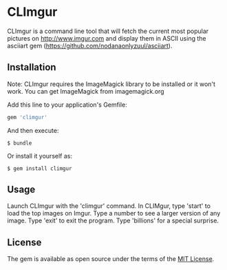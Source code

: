 # CLImgur

CLImgur is a command line tool that will fetch the current most popular pictures on http://www.imgur.com and display them in ASCII using the asciiart gem (https://github.com/nodanaonlyzuul/asciiart).

## Installation

Note: CLImgur requires the ImageMagick library to be installed or it won't work.  You can get ImageMagick from imagemagick.org

Add this line to your application's Gemfile:

```ruby
gem 'climgur'
```

And then execute:

    $ bundle

Or install it yourself as:

    $ gem install climgur

## Usage

Launch CLImgur with the 'climgur' command. In CLIMgur, type 'start' to load the top images on Imgur. Type a number to see a larger version of any image. Type 'exit' to exit the program.  Type 'billions' for a special surprise.


## License

The gem is available as open source under the terms of the [MIT License](http://opensource.org/licenses/MIT).

